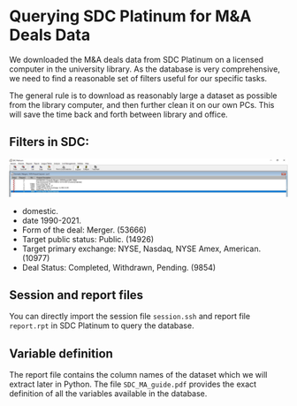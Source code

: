 # Querying SDC Platinum for M&A Deals Data

We downloaded the M&A deals data from SDC Platinum on a licensed computer in the university library. As the database is very comprehensive, we need to find a reasonable set of filters useful for our specific tasks. 

The general rule is to download as reasonably large a dataset as possible from the library computer, and then further clean it on our own PCs. This will save the time back and forth between library and office.


## Filters in SDC:

![SDC filters](SDC_filters_short.jpeg?raw=true)



- domestic.
- date 1990-2021.
- Form of the deal: Merger. (53666)
- Target public status: Public. (14926)
- Target primary exchange: NYSE, Nasdaq, NYSE Amex, American. (10977)
- Deal Status: Completed, Withdrawn, Pending. (9854)

## Session and report files
You can directly import the session file `session.ssh` and report file `report.rpt` in SDC Platinum to query the database. 

## Variable definition
The report file contains the column names of the dataset which we will extract later in Python. The file `SDC_MA_guide.pdf` provides the exact definition of all the variables available in the database.